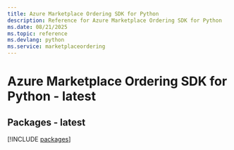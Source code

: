 ```yaml
---
title: Azure Marketplace Ordering SDK for Python
description: Reference for Azure Marketplace Ordering SDK for Python
ms.date: 08/21/2025
ms.topic: reference
ms.devlang: python
ms.service: marketplaceordering
---
```

# Azure Marketplace Ordering SDK for Python - latest
## Packages - latest
[!INCLUDE [packages](marketplace-ordering-index.md)]
